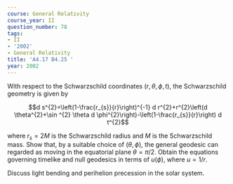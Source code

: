 ```yaml
---
course: General Relativity
course_year: II
question_number: 78
tags:
- II
- '2002'
- General Relativity
title: 'A4.17 B4.25 '
year: 2002
---
```



With respect to the Schwarzschild coordinates $(r, \theta, \phi, t)$, the Schwarzschild geometry is given by

$$d s^{2}=\left(1-\frac{r_{s}}{r}\right)^{-1} d r^{2}+r^{2}\left(d \theta^{2}+\sin ^{2} \theta d \phi^{2}\right)-\left(1-\frac{r_{s}}{r}\right) d t^{2}$$

where $r_{s}=2 M$ is the Schwarzschild radius and $M$ is the Schwarzschild mass. Show that, by a suitable choice of $(\theta, \phi)$, the general geodesic can regarded as moving in the equatorial plane $\theta=\pi / 2$. Obtain the equations governing timelike and null geodesics in terms of $u(\phi)$, where $u=1 / r$.

Discuss light bending and perihelion precession in the solar system.